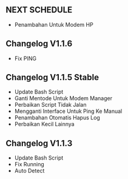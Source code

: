 ## NEXT SCHEDULE
- Penambahan Untuk Modem HP

## Changelog V1.1.6
- Fix PING

## Changelog V1.1.5 Stable
- Update Bash Script
- Ganti Mentode Untuk Modem Manager
- Perbaikan Script Tidak Jalan
- Mengganti Interface Untuk Ping Ke Manual
- Penambahan Otomatis Hapus Log
- Perbaikan Kecil Lainnya

## Changelog V1.1.3
- Update Bash Script
- Fix Running
- Auto Detect